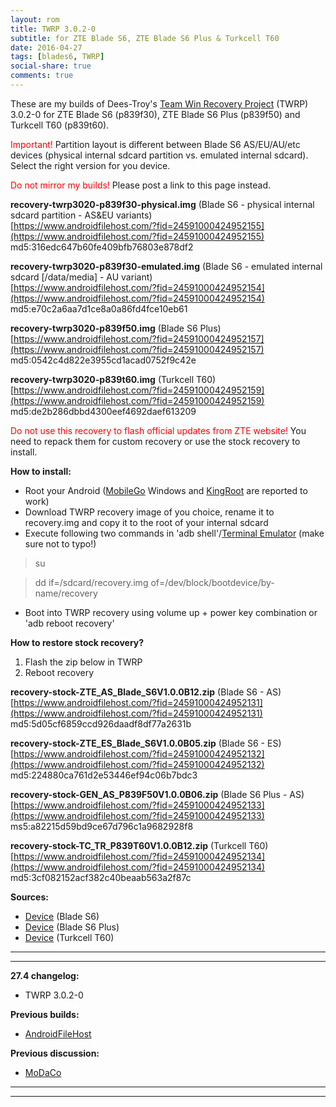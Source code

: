 ```yaml
---
layout: rom
title: TWRP 3.0.2-0
subtitle: for ZTE Blade S6, ZTE Blade S6 Plus & Turkcell T60
date: 2016-04-27
tags: [blades6, TWRP]
social-share: true
comments: true
---
```


These are my builds of Dees-Troy's [Team Win Recovery Project](http://teamw.in/project/twrp2/) (TWRP) 3.0.2-0 for ZTE Blade S6 (p839f30), ZTE Blade S6 Plus (p839f50) and Turkcell T60 (p839t60).

<span style="color:#FF0000;">Important!</span> Partition layout is different between Blade S6 AS/EU/AU/etc devices (physical internal sdcard partition vs. emulated internal sdcard). Select the right version for you device.

<span style="color:#FF0000;">Do not mirror my builds!</span> Please post a link to this page instead.

**recovery-twrp3020-p839f30-physical.img** (Blade S6 - physical internal sdcard partition - AS&EU variants)  
[https://www.androidfilehost.com/?fid=24591000424952155](https://www.androidfilehost.com/?fid=24591000424952155)  
md5:316edc647b60fe409bfb76803e878df2

**recovery-twrp3020-p839f30-emulated.img** (Blade S6 - emulated internal sdcard [/data/media] - AU variant)  
[https://www.androidfilehost.com/?fid=24591000424952154](https://www.androidfilehost.com/?fid=24591000424952154)  
md5:e70c2a6aa7d1ce8a0a86fd4fce10eb61

**recovery-twrp3020-p839f50.img** (Blade S6 Plus)  
[https://www.androidfilehost.com/?fid=24591000424952157](https://www.androidfilehost.com/?fid=24591000424952157)  
md5:0542c4d822e3955cd1acad0752f9c42e

**recovery-twrp3020-p839t60.img** (Turkcell T60)  
[https://www.androidfilehost.com/?fid=24591000424952159](https://www.androidfilehost.com/?fid=24591000424952159)  
md5:de2b286dbbd4300eef4692daef613209

<span style="color:#FF0000;">Do not use this recovery to flash official updates from ZTE website!</span> You need to repack them for custom recovery or use the stock recovery to install.

**How to install:**

- Root your Android ([MobileGo](http://mobilego.wondershare.com/) Windows and [KingRoot](http://androidxda.com/download-kingroot-application) are reported to work)
- Download TWRP recovery image of you choice, rename it to recovery.img and copy it to the root of your internal sdcard
- Execute following two commands in 'adb shell'/[Terminal Emulator](https://play.google.com/store/apps/details?id=jackpal.androidterm) (make sure not to typo!)

>su

>dd if=/sdcard/recovery.img of=/dev/block/bootdevice/by-name/recovery

- Boot into TWRP recovery using volume up + power key combination or 'adb reboot recovery'

**How to restore stock recovery?**

1. Flash the zip below in TWRP
2. Reboot recovery

**recovery-stock-ZTE_AS_Blade_S6V1.0.0B12.zip** (Blade S6 - AS)  
[https://www.androidfilehost.com/?fid=24591000424952131](https://www.androidfilehost.com/?fid=24591000424952131)  
md5:5d05cf6859ccd926daadf8df77a2631b

**recovery-stock-ZTE_ES_Blade_S6V1.0.0B05.zip** (Blade S6 - ES)  
[https://www.androidfilehost.com/?fid=24591000424952132](https://www.androidfilehost.com/?fid=24591000424952132)  
md5:224880ca761d2e53446ef94c06b7bdc3

**recovery-stock-GEN_AS_P839F50V1.0.0B06.zip** (Blade S6 Plus - AS)  
[https://www.androidfilehost.com/?fid=24591000424952133](https://www.androidfilehost.com/?fid=24591000424952133)  
ms5:a82215d59bd9ce67d796c1a9682928f8

**recovery-stock-TC_TR_P839T60V1.0.0B12.zip** (Turkcell T60)  
[https://www.androidfilehost.com/?fid=24591000424952134](https://www.androidfilehost.com/?fid=24591000424952134)  
md5:3cf082152acf382c40beaab563a2f87c

**Sources:**

- [Device](https://gitlab.com/Konsta/android_device_zte_p839f30) (Blade S6)
- [Device](https://gitlab.com/Konsta/android_device_zte_p839f50) (Blade S6 Plus)
- [Device](https://gitlab.com/Konsta/android_device_zte_p839t60) (Turkcell T60)

----
----

**27.4 changelog:**

- TWRP 3.0.2-0

**Previous builds:**

- [AndroidFileHost](https://www.androidfilehost.com/?w=files&flid=89959)

**Previous discussion:**

- [MoDaCo](http://www.modaco.com/forums/topic/375597-twrp-3020/)

----
----
